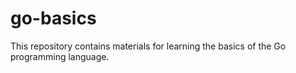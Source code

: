 # go-basics
This repository contains materials for learning the basics of the Go programming language. 
